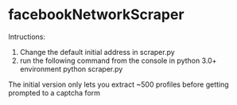 # facebookNetworkScraper

Intructions:
1. Change the default initial address in scraper.py
2. run the following command from the console in python 3.0+ environment 
python scraper.py

The initial version only lets you extract ~500 profiles before getting prompted to a captcha form
